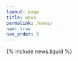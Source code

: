 ```yaml
---
layout: page
title: news
permalink: /news/
nav: true
nav_order: 3
---
```


{% include news.liquid %}
